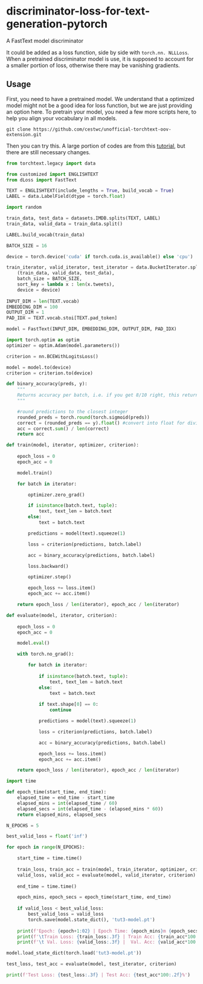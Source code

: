 # discriminator-loss-for-text-generation-pytorch
A FastText model discriminator

It could be added as a loss function, side by side with ```torch.nn. NLLLoss```. When a pretrained discriminator model is use, it is supposed to account for a smaller portion of loss, otherwise there may be vanishing gradients.

## Usage
First, you need to have a pretrained model. We understand that a optimized model might not be a good idea for loss function, but we are just providing an option here. To pretrain your model, you need a few more scripts here, to help you align your vocabulary in all models.
```
git clone https://github.com/cestwc/unofficial-torchtext-oov-extension.git
```

Then you can try this. A large portion of codes are from this [tutorial](https://github.com/bentrevett/pytorch-sentiment-analysis/blob/master/3%20-%20Faster%20Sentiment%20Analysis.ipynb), but there are still necessary changes.

```python
from torchtext.legacy import data

from customized import ENGLISHTEXT
from dLoss import FastText

TEXT = ENGLISHTEXT(include_lengths = True, build_vocab = True)
LABEL = data.LabelField(dtype = torch.float)

import random

train_data, test_data = datasets.IMDB.splits(TEXT, LABEL)
train_data, valid_data = train_data.split()

LABEL.build_vocab(train_data)

BATCH_SIZE = 16

device = torch.device('cuda' if torch.cuda.is_available() else 'cpu')

train_iterator, valid_iterator, test_iterator = data.BucketIterator.splits(
    (train_data, valid_data, test_data), 
    batch_size = BATCH_SIZE, 
    sort_key = lambda x : len(x.tweets),
    device = device)
	
INPUT_DIM = len(TEXT.vocab)
EMBEDDING_DIM = 100
OUTPUT_DIM = 1
PAD_IDX = TEXT.vocab.stoi[TEXT.pad_token]

model = FastText(INPUT_DIM, EMBEDDING_DIM, OUTPUT_DIM, PAD_IDX)

import torch.optim as optim
optimizer = optim.Adam(model.parameters())

criterion = nn.BCEWithLogitsLoss()

model = model.to(device)
criterion = criterion.to(device)

def binary_accuracy(preds, y):
	"""
	Returns accuracy per batch, i.e. if you get 8/10 right, this returns 0.8, NOT 8
	"""

	#round predictions to the closest integer
	rounded_preds = torch.round(torch.sigmoid(preds))
	correct = (rounded_preds == y).float() #convert into float for division 
	acc = correct.sum() / len(correct)
	return acc

def train(model, iterator, optimizer, criterion):
    
	epoch_loss = 0
	epoch_acc = 0

	model.train()

	for batch in iterator:

		optimizer.zero_grad()

		if isinstance(batch.text, tuple):
			text, text_len = batch.text
		else:
			text = batch.text

		predictions = model(text).squeeze(1)

		loss = criterion(predictions, batch.label)

		acc = binary_accuracy(predictions, batch.label)

		loss.backward()

		optimizer.step()

		epoch_loss += loss.item()
		epoch_acc += acc.item()

	return epoch_loss / len(iterator), epoch_acc / len(iterator)

def evaluate(model, iterator, criterion):
    
	epoch_loss = 0
	epoch_acc = 0

	model.eval()

	with torch.no_grad():

		for batch in iterator:
		
			if isinstance(batch.text, tuple):
				text, text_len = batch.text
			else:
				text = batch.text
				
			if text.shape[0] == 0:
                continue

			predictions = model(text).squeeze(1)

			loss = criterion(predictions, batch.label)

			acc = binary_accuracy(predictions, batch.label)

			epoch_loss += loss.item()
			epoch_acc += acc.item()

	return epoch_loss / len(iterator), epoch_acc / len(iterator)

import time

def epoch_time(start_time, end_time):
    elapsed_time = end_time - start_time
    elapsed_mins = int(elapsed_time / 60)
    elapsed_secs = int(elapsed_time - (elapsed_mins * 60))
    return elapsed_mins, elapsed_secs

N_EPOCHS = 5

best_valid_loss = float('inf')

for epoch in range(N_EPOCHS):

    start_time = time.time()
    
    train_loss, train_acc = train(model, train_iterator, optimizer, criterion)
    valid_loss, valid_acc = evaluate(model, valid_iterator, criterion)
    
    end_time = time.time()

    epoch_mins, epoch_secs = epoch_time(start_time, end_time)
    
    if valid_loss < best_valid_loss:
        best_valid_loss = valid_loss
        torch.save(model.state_dict(), 'tut3-model.pt')
    
    print(f'Epoch: {epoch+1:02} | Epoch Time: {epoch_mins}m {epoch_secs}s')
    print(f'\tTrain Loss: {train_loss:.3f} | Train Acc: {train_acc*100:.2f}%')
    print(f'\t Val. Loss: {valid_loss:.3f} |  Val. Acc: {valid_acc*100:.2f}%')

model.load_state_dict(torch.load('tut3-model.pt'))

test_loss, test_acc = evaluate(model, test_iterator, criterion)

print(f'Test Loss: {test_loss:.3f} | Test Acc: {test_acc*100:.2f}%')
```
